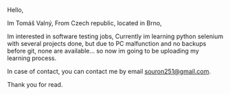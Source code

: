 Hello,

Im Tomáš Valný,
From Czech republic, located in Brno,

Im interested in software testing jobs,
Currently im learning python selenium with several projects done, but due to PC malfunction and no backups before git, none are available... so now im going to be uploading my learning process.

In case of contact, you can contact me by email souron251@gmail.com.

Thank you for read.
